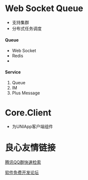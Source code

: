 
# Web Socket Queue
 - 支持集群
 - 分布式任务调度

#### Queue

- Web Socket
- Redis
- 
#### Service

1. Queue
2. IM
3. Plus Message

# Core.Client
 - 为UNIApp客户端组件


 # 良心友情链接

[腾讯QQ群快速检索](http://u.720life.cn/s/8cf73f7c)

[软件免费开发论坛](http://u.720life.cn/s/bbb01dc0)